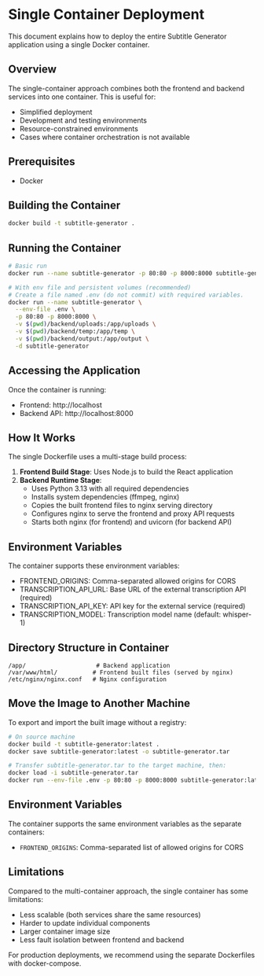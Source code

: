 # Single Container Deployment

This document explains how to deploy the entire Subtitle Generator application using a single Docker container.

## Overview

The single-container approach combines both the frontend and backend services into one container. This is useful for:
- Simplified deployment
- Development and testing environments
- Resource-constrained environments
- Cases where container orchestration is not available

## Prerequisites

- Docker

## Building the Container

```bash
docker build -t subtitle-generator .
```

## Running the Container

```bash
# Basic run
docker run --name subtitle-generator -p 80:80 -p 8000:8000 subtitle-generator

# With env file and persistent volumes (recommended)
# Create a file named .env (do not commit) with required variables.
docker run --name subtitle-generator \
  --env-file .env \
  -p 80:80 -p 8000:8000 \
  -v $(pwd)/backend/uploads:/app/uploads \
  -v $(pwd)/backend/temp:/app/temp \
  -v $(pwd)/backend/output:/app/output \
  -d subtitle-generator
```

## Accessing the Application

Once the container is running:
- Frontend: http://localhost
- Backend API: http://localhost:8000

## How It Works

The single Dockerfile uses a multi-stage build process:

1. **Frontend Build Stage**: Uses Node.js to build the React application
2. **Backend Runtime Stage**: 
   - Uses Python 3.13 with all required dependencies
   - Installs system dependencies (ffmpeg, nginx)
   - Copies the built frontend files to nginx serving directory
   - Configures nginx to serve the frontend and proxy API requests
   - Starts both nginx (for frontend) and uvicorn (for backend API)

## Environment Variables

The container supports these environment variables:

- FRONTEND_ORIGINS: Comma-separated allowed origins for CORS
- TRANSCRIPTION_API_URL: Base URL of the external transcription API (required)
- TRANSCRIPTION_API_KEY: API key for the external service (required)
- TRANSCRIPTION_MODEL: Transcription model name (default: whisper-1)

## Directory Structure in Container

```
/app/                    # Backend application
/var/www/html/          # Frontend built files (served by nginx)
/etc/nginx/nginx.conf   # Nginx configuration
```

## Move the Image to Another Machine

To export and import the built image without a registry:

```bash
# On source machine
docker build -t subtitle-generator:latest .
docker save subtitle-generator:latest -o subtitle-generator.tar

# Transfer subtitle-generator.tar to the target machine, then:
docker load -i subtitle-generator.tar
docker run --env-file .env -p 80:80 -p 8000:8000 subtitle-generator:latest
```

## Environment Variables

The container supports the same environment variables as the separate containers:
- `FRONTEND_ORIGINS`: Comma-separated list of allowed origins for CORS

## Limitations

Compared to the multi-container approach, the single container has some limitations:
- Less scalable (both services share the same resources)
- Harder to update individual components
- Larger container image size
- Less fault isolation between frontend and backend

For production deployments, we recommend using the separate Dockerfiles with docker-compose.